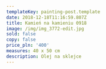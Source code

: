 ```yaml
---
templateKey: painting-post.template
date: 2018-12-18T11:16:59.807Z
title: Kamień na kamieniu 0918
image: /img/img_3772-edit.jpg
sold: false
copy: false
price_pln: '400'
measures: 40 x 50 cm
description: Olej na sklejce
---
```


